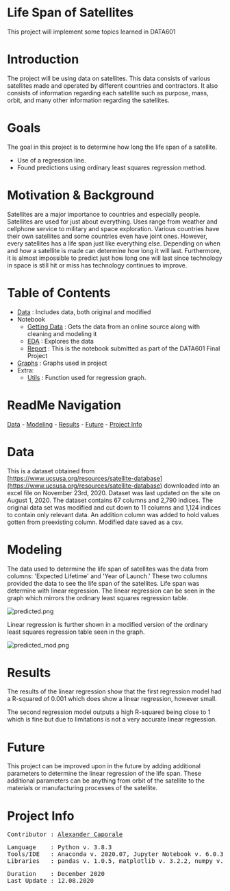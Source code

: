 # Life Span of Satellites

This project will implement some topics learned in DATA601

# Introduction

The project will be using data on satellites. This data consists of various satellites made and operated by different countries and contractors. It also consists of information regarding each satellite such as purpose, mass, orbit, and many other information regarding the satellites.

# Goals

The goal in this project is to determine how long the life span of a satellite.

- Use of a regression line.
- Found predictions using ordinary least squares regression method.

# Motivation & Background

Satellites are a major importance to countries and especially people. Satellites are used for just about everything. Uses range from weather and cellphone service to military and space exploration. Various countries have their own satellites and some countries even have joint ones. However, every satellites has a life span just like everything else. Depending on when and how a satellite is made can determine how long it will last. Furthermore, it is almost impossible to predict just how long one will last since technology in space is still hit or miss has technology continues to improve.

# Table of Contents

- [Data](https://github.com/Al-Cap/Life-Span-of-Satellite/blob/main/data)	: Includes data, both original and modified
- Notebook
	+ [Getting Data](https://github.com/Al-Cap/Life-Span-of-Satellite/blob/main/code/Retrieving%2C%20Cleaning%20and%20Modeling.ipynb)	: Gets the data from an online source along with cleaning and modeling it
	+ [EDA](https://github.com/Al-Cap/Life-Span-of-Satellite/blob/main/code/EDA.ipynb)	: Explores the data
	+ [Report](https://github.com/Al-Cap/Life-Span-of-Satellite/blob/main/code/report.ipynb)	: This is the notebook submitted as part of the DATA601 Final Project
- [Graphs](https://github.com/Al-Cap/Life-Span-of-Satellite/tree/main/graphs)	: Graphs used in project
- Extra:
	+ [Utils](https://github.com/Al-Cap/Life-Span-of-Satellite/blob/main/code/utils.py)	: Function used for regression graph.

# ReadMe Navigation

[Data](https://github.com/Al-Cap/Life-Span-of-Satellite#data) - [Modeling](https://github.com/Al-Cap/Life-Span-of-Satellite#modeling) - [Results](https://github.com/Al-Cap/Life-Span-of-Satellite#results) - [Future](https://github.com/Al-Cap/Life-Span-of-Satellite#future) - [Project Info](https://github.com/Al-Cap/Life-Span-of-Satellite#project-info)

# Data

This is a dataset obtained from [https://www.ucsusa.org/resources/satellite-database](https://www.ucsusa.org/resources/satellite-database) downloaded into an excel file on November 23rd, 2020. Dataset was last updated on the site on August 1, 2020. The dataset contains 67 columns and 2,790 indices. The original data set was modified and cut down to 11 columns and 1,124 indices to contain only relevant data. An addition column was added to hold values gotten from preexisting column. Modified date saved as a csv.

# Modeling

The data used to determine the life span of satellites was the data from columns: 'Expected Lifetime' and 'Year of Launch.' These two columns provided the data to see the life span of the satellites. Life span was determine with linear regression. The linear regression can be seen in the graph which mirrors the ordinary least squares regression table.

![predicted.png](https://github.com/Al-Cap/Life-Span-of-Satellite/blob/main/graphs/predicted.png)

Linear regression is further shown in a modified version of the ordinary least squares regression table seen in the graph.

![predicted_mod.png](https://github.com/Al-Cap/Life-Span-of-Satellite/blob/main/graphs/predicted_mod.png)

# Results

The results of the linear regression show that the first regression model had a R-squared of 0.001 which does show a linear regression, however small.

The second regression model outputs a high R-squared being close to 1 which is fine but due to limitations is not a very accurate linear regression. 

# Future

This project can be improved upon in the future by adding additional parameters to determine the linear regression of the life span. These additional parameters can be anything from orbit of the satellite to the materials or manufacturing processes of the satellite.

# Project Info
<pre>
Contributor	: <a href=https://github.com/Al-Cap>Alexander Caporale</a>
</pre>

<pre>
Language	: Python v. 3.8.3
Tools/IDE 	: Anaconda v. 2020.07, Jupyter Notebook v. 6.0.3
Libraries	: pandas v. 1.0.5, matplotlib v. 3.2.2, numpy v. 1.18.5, statsmodels v. 0.11.1, utils v. 1.0.1
</pre>

<pre>
Duration	: December 2020
Last Update	: 12.08.2020
</pre>
